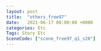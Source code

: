 ```yaml
---
layout: post
title:  "others_free97"
date:   2021-06-17 00:00:00 +0000
categories: Etc
Tags: Story Etc
SceneCode: ["scene_free97_q1_s20"]
---
```

